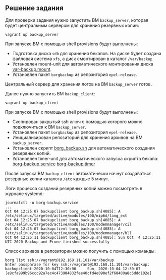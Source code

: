 ## Решение задания

Для проверки задания нужно запустить ВМ `backup_server`, которая будет центральным сервером для хранения резервных копий:

```
vagrant up backup_server
```

При запуске ВМ с помощью shell provisions будут выполнены:

- Подготовка диска `sdb` для хранения бекапов. На диске будет создана файловая система `xfs`, а диск смонтирован в каталог `/var/backup`.
- Установлен mount-unit для автоматического монтирования диска [var-backup.mount](./var-backup.mount).
- Установлен пакет `borgbackup` из репозитория `epel-release`.

Центральный сервер для хранения логов на ВМ `backup_server` готов.

Далее нужно запустить ВМ `backup_client`:

```
vagrant up backup_client
```

При запуске ВМ с помощью shell provisions будут выполнены:

- Скопирован закрытый ssh ключ с помощью которого можно подключиться к ВМ `backup_server`.
- Установлен пакет `borgbackup` из репозитория `epel-release`.
- Инициализирован репозиторий для хранения архивов на ВМ `backup_server`.
- Установлен скрипт [borg_backup.sh](./borg_backup.sh) для автоматического создания резервных копий.
- Установлен timer-unit для автоматического запуска скрипта бекапа: [borg-backup.service](./borg-backup.service) [borg-backup.timer](./borg-backup.timer)

После запуска ВМ `backup_client` автоматически начнут создаваться резервные копии каталога `/etc` каждые 5 минут.

Логи процесса созданий резервных копий можно посмотреть в журнале systemd:

```
journalctl -u borg-backup.service
...
Oct 04 12:25:07 backupclient borg_backup.sh[4085]: A /etc/selinux/targeted/active/modules/100/mip6d/lang_ext
Oct 04 12:25:07 backupclient borg_backup.sh[4085]: A /etc/selinux/targeted/active/modules/100/modemmanager/cil
Oct 04 12:25:07 backupclient borg_backup.sh[4085]: A /etc/selinux/targeted/active/modules/100/modemmanager/hll
Oct 04 12:25:11 backupclient borg_backup.sh[4085]: Sun Oct  4 12:25:11 UTC 2020 Backup and Prune finished successfully
```

Список архивов в репозитории можно получить с помощью команды:

```
borg list ssh://vagrant@192.168.11.101/var/backup
Enter passphrase for key ssh://vagrant@192.168.11.101/var/backup:
backupclient-2020-10-04T12:30:06     Sun, 2020-10-04 12:30:07 [e9cfa999b96ccc92a7ec4c473904832fee40cfd4e090ef2f68400a8c6ddd102e]
```
